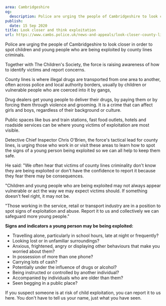 ```yaml
area: Cambridgeshire
og:
  description: Police are urging the people of Cambridgeshire to look closer in order to spot children and young people who are being exploited by county lines criminals.
publish:
  date: 15 Sep 2020
title: Look closer and think exploitation
url: https://www.cambs.police.uk/news-and-appeals/look-closer-county-lines
```

Police are urging the people of Cambridgeshire to look closer in order to spot children and young people who are being exploited by county lines criminals.

Together with The Children's Society, the force is raising awareness of how to identify victims and report concerns.

County lines is where illegal drugs are transported from one area to another, often across police and local authority borders, usually by children or vulnerable people who are coerced into it by gangs,

Drug dealers get young people to deliver their drugs, by paying them or by forcing them through violence and grooming. It is a crime that can affect girls and boys, regardless of their background or culture.

Public spaces like bus and train stations, fast food outlets, hotels and roadside services can be where young victims of exploitation are most visible.

Detective Chief Inspector Chris O'Brien, the force's tactical lead for county lines, is urging those who work in or visit these areas to learn how to spot the signs of a young person being exploited so we can all help to keep them safe.

He said: "We often hear that victims of county lines criminality don't know they are being exploited or don't have the confidence to report it because they fear there may be consequences.

"Children and young people who are being exploited may not always appear vulnerable or act the way we may expect victims should. If something doesn't feel right, it may not be.

"Those working in the service, retail or transport industry are in a position to spot signs of exploitation and abuse. Report it to us and collectively we can safeguard more young people."

**Signs and indicators a young person may be being exploited:**

 * Travelling alone, particularly in school hours, late at night or frequently?
 * Looking lost or in unfamiliar surroundings?
 * Anxious, frightened, angry or displaying other behaviours that make you worried about them?
 * In possession of more than one phone?
 * Carrying lots of cash?
 * Potentially under the influence of drugs or alcohol?
 * Being instructed or controlled by another individual?
 * Accompanied by individuals who are older than them?
 * Seen begging in a public place?

If you suspect someone is at risk of child exploitation, you can report it to us here. You don't have to tell us your name, just what you have seen.

